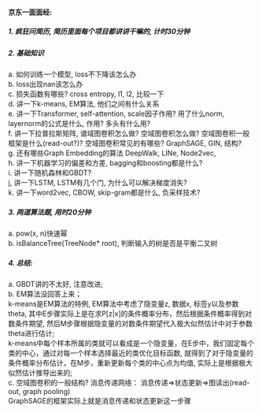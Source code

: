 #### 京东一面面经:  
##### 1. 疯狂问简历, 简历里面每个项目都讲讲干嘛的, 计时30分钟  
##### 2. 基础知识  
a. 如何训练一个模型, loss不下降该怎么办  
b. loss出现nan该怎么办  
c. 损失函数有哪些? cross entropy, l1, l2, 比较一下  
d. 讲一下k-means, EM算法, 他们之间有什么关系  
e. 讲一下Transformer, self-attention, scale因子作用? 用了什么norm, layernorm的公式是什么, 作用? 多头有什么用?     
f. 讲一下拉普拉斯矩阵, 谱域图卷积怎么做? 空域图卷积怎么做? 空域图卷积一般框架是什么(read-out?)? 空域图卷积常见的有哪些? GraphSAGE, GIN, 结构?  
g. 还有哪些Graph Embedding的算法 DeepWalk, LINe, Node2vec,   
h. 讲一下机器学习的偏差和方差, bagging和boosting都是什么?  
i. 讲一下随机森林和GBDT?  
j, 讲一下LSTM, LSTM有几个门, 为什么可以解决梯度消失?    
k. 讲一下word2vec, CBOW, skip-gram都是什么, 负采样技术?    

##### 3. 两道算法题, 用时20分钟  
a. pow(x, n)快速幂  
b. isBalanceTree(TreeNode* root), 判断输入的树是否是平衡二叉树  


##### 4. 总结: 
a. GBDT讲的不太好, 注意改进;  
b. EM算法没回答上来；  
k-means是EM算法的特例, EM算法中考虑了隐变量z, 数据x, 标签y以及参数theta, 其中E步骤实际上是在求P[z|x]的条件概率分布，然后根据条件概率得到对数条件期望, 然后M步骤根据隐变量的对数条件期望代入极大似然估计中对于参数theta进行估计;   
k-means中每个样本所属的类就可以看成是一个隐变量，在E步中，我们固定每个类的中心，通过对每一个样本选择最近的类优化目标函数, 就得到了对于隐变量的条件概率分布估计，在M步，重新更新每个类的中心点为均值, 实际上是根据极大似然估计推导出来的;    
c. 空域图卷积的一般结构?   消息传递网络： 消息传递=>状态更新=>图读出(read-out, graph pooling)   
GraphSAGE的框架实际上就是消息传递和状态更新这一步骤  
